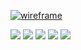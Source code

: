[![wireframe](https://user-images.githubusercontent.com/56437/227197828-97dea59d-8fdd-4865-afb5-184abd294bad.png)](https://craigerskine.com/)

[![](https://img.shields.io/badge/ux_designer-darkslategray?logo=sketch)](https://craigerskine.com/)
[![](https://img.shields.io/badge/guitar_nerd-darkslategray?logo=apple-music)](https://craigerskine.com/)
[![](https://img.shields.io/badge/biological_realist-darkslategray?logo=about.me)](https://about.me/craigerskine/)
[![](https://img.shields.io/badge/website-gainsboro?logo=html5)](https://craigerskine.com/)
[![](https://img.shields.io/badge/resume-gainsboro?logo=readme)](https://craigerskine.com/resume/)
